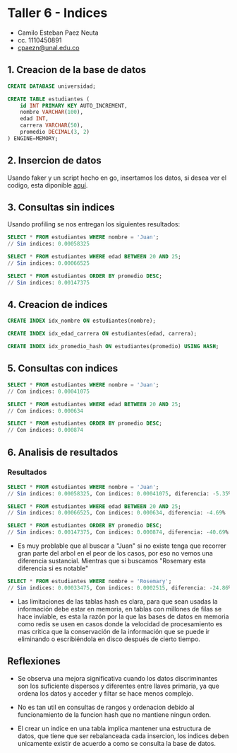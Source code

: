 # Taller 6 - Indices

- Camilo Esteban Paez Neuta
- cc. 1110450891
- cpaezn@unal.edu.co

## 1. Creacion de la base de datos

```sql
CREATE DATABASE universidad;

CREATE TABLE estudiantes (
    id INT PRIMARY KEY AUTO_INCREMENT,
    nombre VARCHAR(100),
    edad INT,
    carrera VARCHAR(50),
    promedio DECIMAL(3, 2)
) ENGINE=MEMORY;
```

## 2. Insercion de datos

Usando faker y un script hecho en go, insertamos los datos, si desea ver el codigo, esta diponible [aquí](https://github.com/camilopaezz/bd-2024-2/blob/main/scripts/insert6.go).

## 3. Consultas sin indices

Usando profiling se nos entregan los siguientes resultados:

```sql
SELECT * FROM estudiantes WHERE nombre = 'Juan';
// Sin indices: 0.00058325

SELECT * FROM estudiantes WHERE edad BETWEEN 20 AND 25;
// Sin indices: 0.00066525

SELECT * FROM estudiantes ORDER BY promedio DESC;
// Sin indices: 0.00147375
```

## 4. Creacion de indices

```sql
CREATE INDEX idx_nombre ON estudiantes(nombre);

CREATE INDEX idx_edad_carrera ON estudiantes(edad, carrera);

CREATE INDEX idx_promedio_hash ON estudiantes(promedio) USING HASH;
```

## 5. Consultas con indices

```sql
SELECT * FROM estudiantes WHERE nombre = 'Juan';
// Con indices: 0.00041075

SELECT * FROM estudiantes WHERE edad BETWEEN 20 AND 25;
// Con indices: 0.000634

SELECT * FROM estudiantes ORDER BY promedio DESC;
// Con indices: 0.000874
```

## 6. Analisis de resultados

### Resultados

```sql
SELECT * FROM estudiantes WHERE nombre = 'Juan';
// Sin indices: 0.00058325, Con indices: 0.00041075, diferencia: -5.35%

SELECT * FROM estudiantes WHERE edad BETWEEN 20 AND 25;
// Sin indices: 0.00066525, Con indices: 0.000634, diferencia: -4.69%

SELECT * FROM estudiantes ORDER BY promedio DESC;
// Sin indices: 0.00147375, Con indices: 0.000874, diferencia: -40.69%
```

- Es muy problable que al buscar a "Juan" si no existe tenga que recorrer gran parte del arbol en el peor de los casos, por eso no vemos una diferencia sustancial. Mientras que si buscamos "Rosemary esta diferencia si es notable"

```sql
SELECT * FROM estudiantes WHERE nombre = 'Rosemary';
// Sin indices: 0.00033475, Con indices: 0.0002515, diferencia: -24.86%
```

- Las limitaciones de las tablas hash es clara, para que sean usadas la información debe estar en memoria, en tablas con millones de filas se hace inviable, es esta la razón por la que las bases de datos en memoria como redis se usen en casos donde la velocidad de procesamiento es mas critica que la conservación de la información que se puede ir  eliminando o escribiéndola en disco después de cierto tiempo.

## Reflexiones

- Se observa una mejora significativa cuando los datos discriminantes son los suficiente dispersos y diferentes entre llaves primaria, ya que ordena los datos y acceder y filtar se hace menos complejo.

- No es tan util en consultas de rangos y ordenacion debido al funcionamiento de la funcion hash que no mantiene ningun orden.

- El crear un indice en una tabla implica mantener una estructura de datos, que tiene que ser rebalanceada cada insercion, los indices deben unicamente existir de acuerdo a como se consulta la base de datos.
